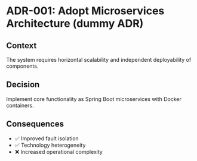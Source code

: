 # ADR-001: Adopt Microservices Architecture (dummy ADR)

## Context
The system requires horizontal scalability and independent deployability of components.

## Decision
Implement core functionality as Spring Boot microservices with Docker containers.

## Consequences
- ✅ Improved fault isolation
- ✅ Technology heterogeneity
- ❌ Increased operational complexity
